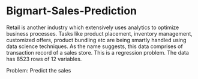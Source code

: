 # Bigmart-Sales-Prediction

Retail is another industry which extensively uses analytics to optimize business processes. Tasks like product placement, inventory management, customized offers, product bundling etc are being smartly handled using data science techniques. As the name suggests, this data comprises of transaction record of a sales store. This is a regression problem. The data has 8523 rows of 12 variables.

Problem: Predict the sales

